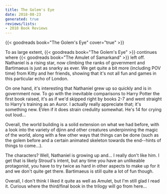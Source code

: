 ```yaml
---
title: The Golem's Eye
date: 2018-08-23
generated: true
reviews/lists:
- 2018 Book Reviews
---
```

{{< goodreads book="The Golem's Eye" cover="true" >}}

To as large extent, {{< goodreads book="The Golem's Eye" >}} continues where {{< goodreads book="The Amulet of Samarkand" >}} left off. Nathaniel is a rising star, now climbing the ranks of government and Bartimaeus is just as snarky as ever. We get quite a bit more (including POV time) from Kitty and her friends, showing that it's not all fun and games in this particular echo of London.  

On one hand, it's interesting that Nathaniel grew up so quickly and is in government now. To go with the inevitable comparisons to Harry Potter the first book raised, it's as if we'd skipped right by books 2-7 and went straight to Harry's training as an Auror. I actually really appreciate that; it's something new. EVen if it does strain credulity somewhat. He's 14 for crying out loud...  

<!--more-->

Overall, the world building is a solid extension on what we had before, with a look into the variety of djinn and other creatures underpinning the magic of the world, along with a few other ways that things can be done (such as the golem before and a certain animated skeleton towards the end--hints of things to come...).  

The characters? Well, Nathaniel is growing up and... I really don't like him. I get that is likely Stroud's intent, but any time you have an unlikeable protagonist, you have to try twice as hard in other aspects to make up for it and we don't quite get there. Bartimaeus is still quite a lot of fun though.  

Overall, I don't think I liked it quite as well as Amulet, but I'm still glad I read it. Curious where the third/final book in the trilogy will go from here...


